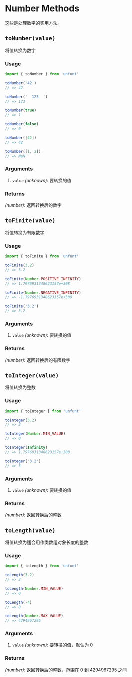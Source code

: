 # Number Methods

这些是处理数字的实用方法。

## `toNumber(value)`

将值转换为数字

### Usage

```ts
import { toNumber } from 'unfunt'

toNumber('42')
// => 42

toNumber('  123  ')
// => 123

toNumber(true)
// => 1

toNumber(false)
// => 0

toNumber([42])
// => 42

toNumber([1, 2])
// => NaN
```

### Arguments

1. `value` *(unknown)*: 要转换的值

### Returns

*(number)*: 返回转换后的数字

## `toFinite(value)`

将值转换为有限数字

### Usage

```ts
import { toFinite } from 'unfunt'

toFinite(3.2)
// => 3.2

toFinite(Number.POSITIVE_INFINITY)
// => 1.7976931348623157e+308

toFinite(Number.NEGATIVE_INFINITY)
// => -1.7976931348623157e+308

toFinite('3.2')
// => 3.2
```

### Arguments

1. `value` *(unknown)*: 要转换的值

### Returns

*(number)*: 返回转换后的有限数字

## `toInteger(value)`

将值转换为整数

### Usage

```ts
import { toInteger } from 'unfunt'

toInteger(3.2)
// => 3

toInteger(Number.MIN_VALUE)
// => 0

toInteger(Infinity)
// => 1.7976931348623157e+308

toInteger('3.2')
// => 3
```

### Arguments

1. `value` *(unknown)*: 要转换的值

### Returns

*(number)*: 返回转换后的整数

## `toLength(value)`

将值转换为适合用作类数组对象长度的整数

### Usage

```ts
import { toLength } from 'unfunt'

toLength(3.2)
// => 3

toLength(Number.MIN_VALUE)
// => 0

toLength(-4)
// => 0

toLength(Number.MAX_VALUE)
// => 4294967295
```

### Arguments

1. `value` *(unknown)*: 要转换的值，默认为 0

### Returns

*(number)*: 返回转换后的整数，范围在 0 到 4294967295 之间